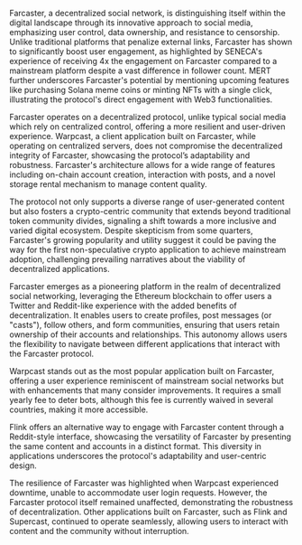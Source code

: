 Farcaster, a decentralized social network, is distinguishing itself within the digital landscape through its innovative approach to social media, emphasizing user control, data ownership, and resistance to censorship. Unlike traditional platforms that penalize external links, Farcaster has shown to significantly boost user engagement, as highlighted by SENECA's experience of receiving 4x the engagement on Farcaster compared to a mainstream platform despite a vast difference in follower count. MERT further underscores Farcaster's potential by mentioning upcoming features like purchasing Solana meme coins or minting NFTs with a single click, illustrating the protocol's direct engagement with Web3 functionalities.

Farcaster operates on a decentralized protocol, unlike typical social media which rely on centralized control, offering a more resilient and user-driven experience. Warpcast, a client application built on Farcaster, while operating on centralized servers, does not compromise the decentralized integrity of Farcaster, showcasing the protocol’s adaptability and robustness. Farcaster's architecture allows for a wide range of features including on-chain account creation, interaction with posts, and a novel storage rental mechanism to manage content quality.

The protocol not only supports a diverse range of user-generated content but also fosters a crypto-centric community that extends beyond traditional token community divides, signaling a shift towards a more inclusive and varied digital ecosystem. Despite skepticism from some quarters, Farcaster's growing popularity and utility suggest it could be paving the way for the first non-speculative crypto application to achieve mainstream adoption, challenging prevailing narratives about the viability of decentralized applications.

Farcaster emerges as a pioneering platform in the realm of decentralized social networking, leveraging the Ethereum blockchain to offer users a Twitter and Reddit-like experience with the added benefits of decentralization. It enables users to create profiles, post messages (or "casts"), follow others, and form communities, ensuring that users retain ownership of their accounts and relationships. This autonomy allows users the flexibility to navigate between different applications that interact with the Farcaster protocol.

Warpcast stands out as the most popular application built on Farcaster, offering a user experience reminiscent of mainstream social networks but with enhancements that many consider improvements. It requires a small yearly fee to deter bots, although this fee is currently waived in several countries, making it more accessible.

Flink offers an alternative way to engage with Farcaster content through a Reddit-style interface, showcasing the versatility of Farcaster by presenting the same content and accounts in a distinct format. This diversity in applications underscores the protocol's adaptability and user-centric design.

The resilience of Farcaster was highlighted when Warpcast experienced downtime, unable to accommodate user login requests. However, the Farcaster protocol itself remained unaffected, demonstrating the robustness of decentralization. Other applications built on Farcaster, such as Flink and Supercast, continued to operate seamlessly, allowing users to interact with content and the community without interruption.
